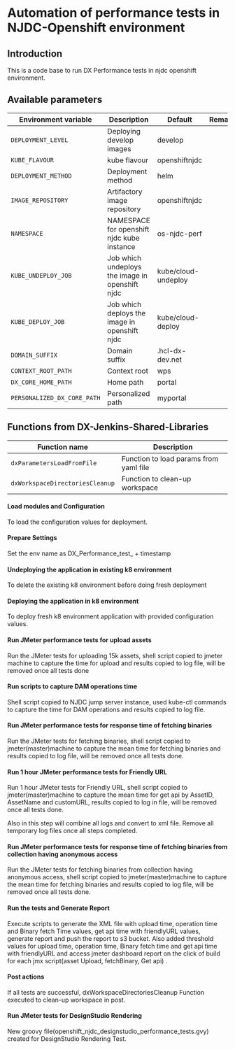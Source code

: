 # Automation of performance tests in NJDC-Openshift environment

## Introduction

This is a code base to run DX Performance tests in njdc openshift environment.

## Available parameters

| Environment variable | Description | Default | Remarks
| -- | -- | -- | -- |
| `DEPLOYMENT_LEVEL` | Deploying develop images | develop | 
| `KUBE_FLAVOUR` | kube flavour | openshiftnjdc |
| `DEPLOYMENT_METHOD` | Deployment method | helm | 
| `IMAGE_REPOSITORY` |  Artifactory image repository | openshiftnjdc | 
| `NAMESPACE` | NAMESPACE for openshift njdc kube instance  | os-njdc-perf | 
| `KUBE_UNDEPLOY_JOB` | Job which undeploys the image in openshift njdc  | kube/cloud-undeploy |
| `KUBE_DEPLOY_JOB` | Job which deploys the image in openshift njdc  | kube/cloud-deploy |
| `DOMAIN_SUFFIX` | Domain suffix | .hcl-dx-dev.net |
| `CONTEXT_ROOT_PATH` | Context root  | wps |
| `DX_CORE_HOME_PATH` | Home path | portal |
| `PERSONALIZED_DX_CORE_PATH` | Personalized path | myportal |

## Functions from DX-Jenkins-Shared-Libraries

| Function name| Description |
| -- | -- |
| `dxParametersLoadFromFile` | Function to load params from yaml file |
| `dxWorkspaceDirectoriesCleanup` | Function to clean-up workspace  |

#### Load modules and Configuration
To load the configuration values for deployment.

#### Prepare Settings
Set the env name as DX_Performance_test_ + timestamp
#### Undeploying the application in existing k8 environment 
To delete the existing k8 environment before doing fresh deployment
#### Deploying the application in k8 environment
To deploy fresh k8 environment application with provided configuration values.
#### Run JMeter performance tests for upload assets
Run the JMeter tests for uploading 15k assets, shell script copied to jmeter machine to capture the time for upload and results copied to log file, will be removed once all tests done
#### Run scripts to capture DAM operations time
Shell script copied to NJDC jump server instance, used kube-ctl commands to capture the time for DAM operations and results copied to log file.
#### Run JMeter performance tests for response time of fetching binaries
Run the JMeter tests for fetching binaries, shell script copied to jmeter(master)machine to capture the mean time for fetching binaries and results copied to log file, will be removed once all tests done. 
#### Run 1 hour JMeter performance tests for Friendly URL
Run 1 hour JMeter tests for Friendly URL, shell script copied to jmeter(master)machine to capture the mean time for get api by AssetID, AssetName and customURL, results copied to log in file, will be removed once all tests done.

Also in this step will combine all logs and convert to xml file. Remove all temporary log files once all steps completed.
#### Run JMeter performance tests for response time of fetching binaries from collection having anonymous access
Run the JMeter tests for fetching binaries from collection having anonymous access, shell script copied to jmeter(master)machine to capture the mean time for fetching binaries and results copied to log file, will be removed once all tests done. 
#### Run the tests and Generate Report
Execute scripts to generate the XML file with upload time, operation time and Binary fetch Time values, get api time with friendlyURL values, generate report and push the report to s3 bucket. 
Also added threshold values for upload time, operation time, Binary fetch time and get api time with friendlyURL and access jmeter dashboard report on the click of build for each jmx script(asset Upload, fetchBinary, Get api) .
#### Post actions
If all tests are successful, dxWorkspaceDirectoriesCleanup Function executed to clean-up workspace in post.
#### Run JMeter tests for DesignStudio Rendering
New groovy file(openshift_njdc_designstudio_performance_tests.gvy) created  for DesignStudio Rendering Test.